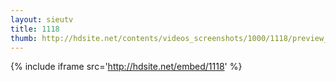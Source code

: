 ```yaml
---
layout: sieutv
title: 1118
thumb: http://hdsite.net/contents/videos_screenshots/1000/1118/preview_360p.mp4.jpg
---
```

{% include iframe src='http://hdsite.net/embed/1118' %}
 
